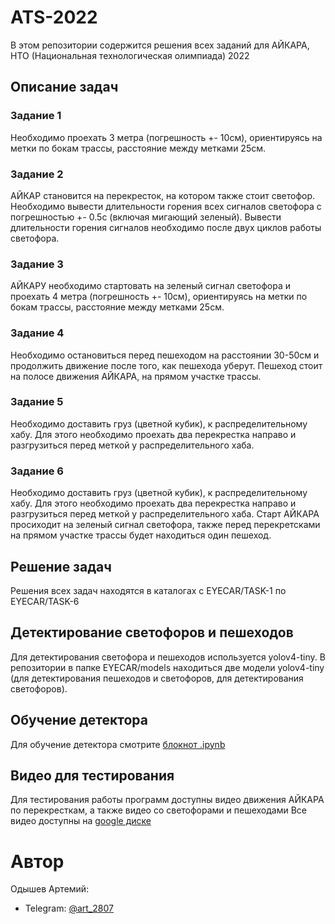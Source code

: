 # ATS-2022
В этом репозитории содержится решения всех заданий для АЙКАРА, НТО (Национальная технологическая олимпиада) 2022

## Описание задач
### Задание 1
Необходимо проехать 3 метра (погрешность +- 10см), ориентируясь на метки по бокам трассы, расстояние между метками 25см.

### Задание 2
АЙКАР становится на перекресток, на котором также стоит светофор. Необходимо вывести длительности горения всех сигналов светофора с погрешностью +- 0.5с (включая мигающий зеленый).
Вывести длительности горения сигналов необходимо после двух циклов работы светофора.

### Задание 3
АЙКАРУ необходимо стартовать на зеленый сигнал светофора и проехать 4 метра (погрешность +- 10см), ориентируясь на метки по бокам трассы, расстояние между метками 25см.

### Задание 4
Необходимо остановиться перед пешеходом на расстоянии 30-50см и продолжить движение после того, как пешехода уберут. Пешеход стоит на полосе движения АЙКАРА, на прямом участке трассы.

### Задание 5
Необходимо доставить груз (цветной кубик), к распределительному хабу. Для этого необходимо проехать два перекрестка направо и разгрузиться перед меткой у распределительного хаба.

### Задание 6
Необходимо доставить груз (цветной кубик), к распределительному хабу. Для этого необходимо проехать два перекрестка направо и разгрузиться перед меткой у распределительного хаба.
Старт АЙКАРА просиходит на зеленый сигнал светофора, также перед перекретсками на прямом участке трассы будет находиться один пешеход.

## Решение задач
Решения всех задач находятся в каталогах с EYECAR/TASK-1 по EYECAR/TASK-6

## Детектирование светофоров и пешеходов
Для детектирования светофора и пешеходов используется yolov4-tiny. В репозитории в папке EYECAR/models находиться две модели yolov4-tiny (для детектирования пешеходов и светофоров, для детектирования светофоров).

## Обучение детектора
Для обучение детектора смотрите [блокнот .ipynb](/yolov4-tiny-training.ipynb)

## Видео для тестирования
Для тестирования работы программ доступны видео движения АЙКАРА по перекресткам, а также видео со светофорами и пешеходами
Все видео доступны на [google диске](https://drive.google.com/drive/folders/1VQVjG2ZyW0pR8KFc9qDaWJUe_5LgEfrq?usp=sharing)

# Автор
Одышев Артемий:
- Telegram: [@art_2807](https://t.me/art_2807)